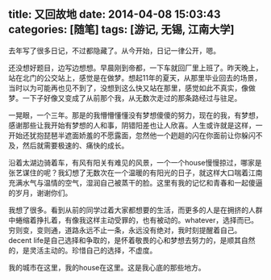 title: 又回故地
date: 2014-04-08 15:03:43
categories: [随笔]
tags: [游记, 无锡, 江南大学]
---
去年写了很多日记，不过都隐藏了。从今开始，日记一律公开，嗯。

还没想好题目，边写边想想。早晨刚到帝都，一下车就回厂里上班了。昨天晚上，站在北门的公交站上，感觉是在做梦。想起11年的夏天，从那里毕业回去的场景，当时以为可能再也见不到了，没想到这么快又站在那里，感觉如此不真实，像做梦。一下子好像又变成了从前那个我，从无数次走过的那条路经过与驻足。

一晃眼，一个三年。那是的我懵懵懂懂没有梦想傻傻的努力，现在的我，有梦想，感谢那些让我开始有梦想的人和事，阴错阳差也让人欣喜。人生或许就是这样，一开始还犹抱琵琶半遮面娇羞的不愿露面，忽然他一个趔趄的闪在你面前让你躲闪不及，然后就需要极速的、痛快的成长。

沿着太湖边骑着车，有风有阳关有难见的风景，一个一个house慢慢掠过，哪家是张艺谋住的呢？我幻想了无数次在一个温暖的有阳光的日子，就这样大口喘着江南充满水气与温情的空气，湿润自己被蒸干的脸。这里有我的记忆和青春和一起傻逼的岁月，谢谢你们。

我想了很多。看到从前的同学过着大家都想要的生活，而更多的人是在拥挤的人群中蜷缩着挣扎着，有像我这样主动受罪的，也有被动的。whatever，选择而已。穷则变，变则通，道路永远不止一条，永远没有绝对，我时刻提醒着自己。decent life是自己选择和争取的，是怀着敬畏的心和梦想去努力的，是顺其自然的，是灵活主动的。珍惜自己的选择，不虚度。

我的城市在这里，我的house在这里。这是我心底的那些地方。